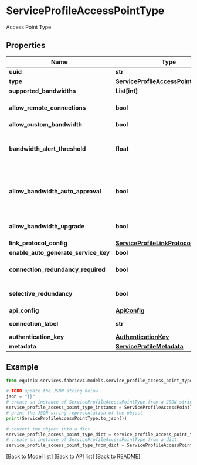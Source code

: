 # ServiceProfileAccessPointType

Access Point Type

## Properties

Name | Type | Description | Notes
------------ | ------------- | ------------- | -------------
**uuid** | **str** |  | [optional] 
**type** | [**ServiceProfileAccessPointTypeEnum**](ServiceProfileAccessPointTypeEnum.md) |  | 
**supported_bandwidths** | **List[int]** |  | [optional] 
**allow_remote_connections** | **bool** | Allow remote connections to Service Profile | [optional] 
**allow_custom_bandwidth** | **bool** |  | [optional] 
**bandwidth_alert_threshold** | **float** | percentage of port bandwidth at which an allocation alert is generated - missing on wiki. | [optional] 
**allow_bandwidth_auto_approval** | **bool** | Setting to enable or disable the ability of the buyer to change connection bandwidth without approval of the seller. | [optional] [default to False]
**allow_bandwidth_upgrade** | **bool** | Availability of a bandwidth upgrade. The default is false. | [optional] 
**link_protocol_config** | [**ServiceProfileLinkProtocolConfig**](ServiceProfileLinkProtocolConfig.md) |  | [optional] 
**enable_auto_generate_service_key** | **bool** | for verizon only. | [optional] 
**connection_redundancy_required** | **bool** | Mandate redundant connections | [optional] [default to False]
**selective_redundancy** | **bool** | Optional redundant connections | [optional] [default to False]
**api_config** | [**ApiConfig**](ApiConfig.md) |  | [optional] 
**connection_label** | **str** | custom name for \&quot;Connection\&quot; | [optional] 
**authentication_key** | [**AuthenticationKey**](AuthenticationKey.md) |  | [optional] 
**metadata** | [**ServiceProfileMetadata**](ServiceProfileMetadata.md) |  | [optional] 

## Example

```python
from equinix.services.fabricv4.models.service_profile_access_point_type import ServiceProfileAccessPointType

# TODO update the JSON string below
json = "{}"
# create an instance of ServiceProfileAccessPointType from a JSON string
service_profile_access_point_type_instance = ServiceProfileAccessPointType.from_json(json)
# print the JSON string representation of the object
print(ServiceProfileAccessPointType.to_json())

# convert the object into a dict
service_profile_access_point_type_dict = service_profile_access_point_type_instance.to_dict()
# create an instance of ServiceProfileAccessPointType from a dict
service_profile_access_point_type_from_dict = ServiceProfileAccessPointType.from_dict(service_profile_access_point_type_dict)
```
[[Back to Model list]](../README.md#documentation-for-models) [[Back to API list]](../README.md#documentation-for-api-endpoints) [[Back to README]](../README.md)


